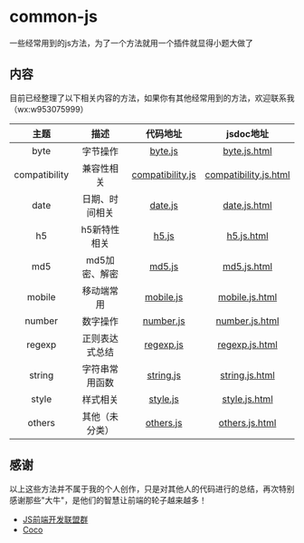 # common-js

一些经常用到的js方法，为了一个方法就用一个插件就显得小题大做了

## 内容

目前已经整理了以下相关内容的方法，如果你有其他经常用到的方法，欢迎联系我（wx:w953075999）

|      主题      |       描述        |                                            代码地址                                        |                                      jsdoc地址                                     |
|:-------------:|:----------------:|:-----------------------------------------------------------------------------------------:|:---------------------------------------------------------------------------------:|
|     byte      |    字节操作        | [byte.js](http://github.com/merrier/common-js/blob/master/code/byte.js)                   | [byte.js.html](http://merrier.github.io/common-js/byte.js.html)                   |
| compatibility |    兼容性相关      | [compatibility.js](http://github.com/merrier/common-js/blob/master/code/compatibility.js) | [compatibility.js.html](http://merrier.github.io/common-js/compatibility.js.html) |
|     date      |    日期、时间相关   | [date.js](http://github.com/merrier/common-js/blob/master/code/date.js)                   | [date.js.html](http://merrier.github.io/common-js/date.js.html)                   |
|      h5       |    h5新特性相关    | [h5.js](http://github.com/merrier/common-js/blob/master/code/h5.js)                       | [h5.js.html](http://merrier.github.io/common-js/h5.js.html)                       |
|      md5      |    md5加密、解密   | [md5.js](http://github.com/merrier/common-js/blob/master/code/md5.js)                     | [md5.js.html](http://merrier.github.io/common-js/md5.js.html)                     |
|    mobile     |    移动端常用      | [mobile.js](http://github.com/merrier/common-js/blob/master/code/mobile.js)               | [mobile.js.html](http://merrier.github.io/common-js/mobile.js.html)               |
|    number     |    数字操作        | [number.js](http://github.com/merrier/common-js/blob/master/code/number.js)               | [number.js.html](http://merrier.github.io/common-js/number.js.html)               |
|    regexp     |    正则表达式总结   | [regexp.js](http://github.com/merrier/common-js/blob/master/code/regexp.js)               | [regexp.js.html](http://merrier.github.io/common-js/regexp.js.html)               |
|    string     |    字符串常用函数   | [string.js](http://github.com/merrier/common-js/blob/master/code/string.js)               | [string.js.html](http://merrier.github.io/common-js/string.js.html)               |
|    style      |    样式相关        | [style.js](http://github.com/merrier/common-js/blob/master/code/style.js)                 | [style.js.html](http://merrier.github.io/common-js/style.js.html)                 |
|    others     |    其他（未分类）   | [others.js](http://github.com/merrier/common-js/blob/master/code/others.js)               | [others.js.html](http://merrier.github.io/common-js/others.js.html)               |

## 感谢
以上这些方法并不属于我的个人创作，只是对其他人的代码进行的总结，再次特别感谢那些"大牛"，是他们的智慧让前端的轮子越来越多！

* [JS前端开发联盟群](https://github.com/jsfront/src/blob/master/js.md)
* [Coco](https://github.com/chokcoco)